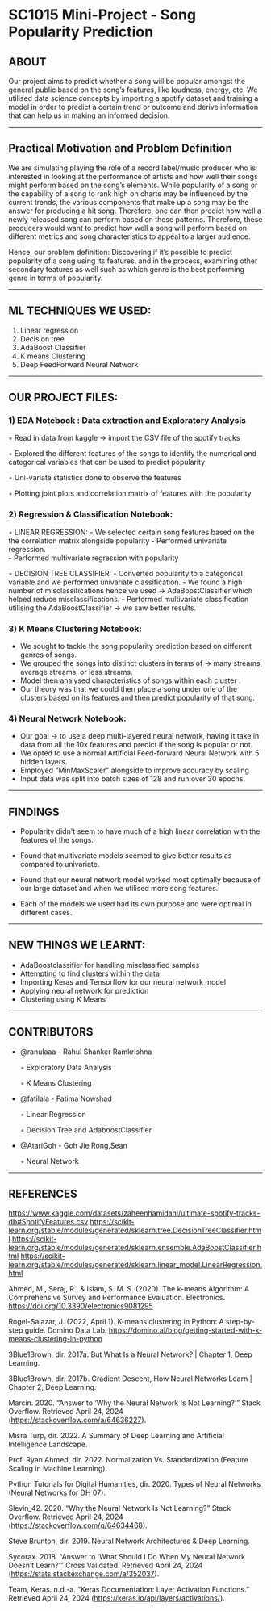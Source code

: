 # SC1015 Mini-Project - Song Popularity Prediction

## ABOUT

Our project aims to predict whether a song will be popular amongst the general public based on the song’s features, like loudness, energy, etc.
We utilised data science concepts by importing a spotify dataset and training a model in order to predict a certain trend or outcome and derive information that can help us in 
making an informed decision. 

---------------------------------------------------------------------------------------------------------------------------------------------------------------------------------------
## Practical Motivation and Problem Definition
We are simulating playing the role of a record label/music producer who is interested in looking at the performance of artists and how well their songs might perform based on the song’s elements.
While popularity of a song or the capability of a song to rank high on charts may be influenced by the current trends, the various components that make up a song may be the answer for producing a hit song. Therefore, one can then predict how well a newly released song can perform based on these patterns. Therefore, these producers would want to predict how well a song will perform based on different metrics and song characteristics to appeal to a larger audience. 

Hence, our problem definition: 
   Discovering if it’s possible to predict popularity of a song using its features, and in the process, examining other secondary features as well such as which genre is the best         performing genre in terms of popularity.

-------------------------------------------------------------------------------------------------------------------------------------------------------------------------------------
## ML TECHNIQUES WE USED: 
1) Linear regression
2) Decision tree
3) AdaBoost Classifier
4) K means Clustering
5) Deep FeedForward Neural Network

-------------------------------------------------------------------------------------------------------------------------------------------------------------------------------------
## OUR PROJECT FILES:

### 1) EDA Notebook : Data extraction and Exploratory Analysis
  ◦ Read in data from kaggle -> import the CSV file of the spotify tracks
  
  ◦ Explored the different features of the songs to identify the numerical and categorical variables that can be used to predict popularity
  
  ◦ Uni-variate statistics done to observe the features
  
  ◦ Plotting joint plots and correlation matrix of features with the popularity



### 2) Regression & Classification Notebook:

   ◦ LINEAR REGRESSION:
      - We selected certain song features based on the the correlation matrix alongside popularity
      - Performed univariate regression.  
      - Performed multivariate regression with popularity

   ◦ DECISION TREE CLASSIFIER:
      - Converted popularity to a categorical variable and we performed univariate classification.
      - We found a high number of misclassifications hence we used → AdaBoostClassifier which helped reduce misclassifications.
      - Performed multivariate classification utilising the AdaBoostClassifier → we saw better results.



### 3) K Means Clustering Notebook:

   - We sought to tackle the song popularity prediction based on different genres of songs.
   - We grouped the songs into distinct clusters in terms of → many streams, average streams, or less streams.
   - Model then analysed characteristics of songs within each cluster .
   - Our theory was that we could then place a song under one of the clusters based on its features and then predict  popularity of that song.



### 4) Neural Network Notebook:
   
   - Our goal → to use a deep multi-layered neural network, having it take in data from all the 10x features and predict if the song is popular or not. 
   - We opted to use a normal Artificial Feed-forward Neural Network with 5 hidden layers.
   - Employed “MinMaxScaler” alongside to improve accuracy by scaling
   - Input data was split into batch sizes of 128 and run over 30 epochs.



-------------------------------------------------------------------------------------------------------------------------------------------------------------------------------------
## FINDINGS

  - Popularity didn't seem to have much of a high linear correlation with the features of the songs.
    
  - Found that multivariate models seemed to give better results as compared to univariate.
    
  - Found that our neural network model worked most optimally because of our large dataset and when we utilised more song features.
    
  - Each of the models we used had its own purpose and were optimal in different cases.



-------------------------------------------------------------------------------------------------------------------------------------------------------------------------------------
## NEW THINGS WE LEARNT:

- AdaBoostclassifier for handling misclassified samples
- Attempting to find clusters within the data
- Importing Keras and Tensorflow for our neural network model
- Applying neural network for prediction
- Clustering using K Means

  

-------------------------------------------------------------------------------------------------------------------------------------------------------------------------------------
## CONTRIBUTORS

- @ranulaaa - Rahul Shanker Ramkrishna
  
  ◦ Exploratory Data Analysis
  
  ◦ K Means Clustering

- @fatilala - Fatima Nowshad
  
  ◦ Linear Regression
  
  ◦ Decision Tree and AdaboostClassifier

- @AtariGoh - Goh Jie Rong,Sean
  
  ◦ Neural Network

  
-------------------------------------------------------------------------------------------------------------------------------------------------------------------------------------


## REFERENCES

https://www.kaggle.com/datasets/zaheenhamidani/ultimate-spotify-tracks-db#SpotifyFeatures.csv
https://scikit-learn.org/stable/modules/generated/sklearn.tree.DecisionTreeClassifier.html
https://scikit-learn.org/stable/modules/generated/sklearn.ensemble.AdaBoostClassifier.html
https://scikit-learn.org/stable/modules/generated/sklearn.linear_model.LinearRegression.html

Ahmed, M., Seraj, R., & Islam, S. M. S. (2020). The k-means Algorithm: A Comprehensive Survey and Performance Evaluation. Electronics. https://doi.org/10.3390/electronics9081295 

Rogel-Salazar, J. (2022, April 1). K-means clustering in Python: A step-by-step guide. Domino Data Lab. https://domino.ai/blog/getting-started-with-k-means-clustering-in-python  

3Blue1Brown, dir. 2017a. But What Is a Neural Network? | Chapter 1, Deep Learning.

3Blue1Brown, dir. 2017b. Gradient Descent, How Neural Networks Learn | Chapter 2, Deep Learning.

Marcin. 2020. “Answer to ‘Why the Neural Network Is Not Learning?’” Stack Overflow. Retrieved April 24, 2024 (https://stackoverflow.com/a/64636227).

Mısra Turp, dir. 2022. A Summary of Deep Learning and Artificial Intelligence Landscape.

Prof. Ryan Ahmed, dir. 2022. Normalization Vs. Standardization (Feature Scaling in Machine Learning).

Python Tutorials for Digital Humanities, dir. 2020. Types of Neural Networks (Neural Networks for DH 07).

Slevin_42. 2020. “Why the Neural Network Is Not Learning?” Stack Overflow. Retrieved April 24, 2024 (https://stackoverflow.com/q/64634468).

Steve Brunton, dir. 2019. Neural Network Architectures & Deep Learning.

Sycorax. 2018. “Answer to ‘What Should I Do When My Neural Network Doesn’t Learn?’” Cross Validated. Retrieved April 24, 2024 (https://stats.stackexchange.com/a/352037).

Team, Keras. n.d.-a. “Keras Documentation: Layer Activation Functions.” Retrieved April 24, 2024 (https://keras.io/api/layers/activations/).






  
    







      




   








   

   

